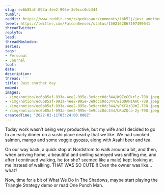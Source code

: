 ```yaml
---
slug: ec6b85af-093a-4ee2-995e-3e9ccc0dc344
tumblr:
reddit: https://www.reddit.com/r/geekosaur/comments/tbk52j/just_another_day/
tweet: https://twitter.com/FalconSensei/status/1502162867197399041
threadTwitter:
replyTo:
lead:
threadMastodon:
series:
tags:
- Personal
- Journal
toot:
date:
description:
thread: ''
title: Just another day
embed:
images:
- /img/notion/ec6b85af-093a-4ee2-995e-3e9ccc0dc344/W97eGOkrlz-708.jpeg
- /img/notion/ec6b85af-093a-4ee2-995e-3e9ccc0dc344/wiQOAHzAAC-708.jpeg
- /img/notion/ec6b85af-093a-4ee2-995e-3e9ccc0dc344/yPXCXzBJmI-708.jpeg
- /img/notion/ec6b85af-093a-4ee2-995e-3e9ccc0dc344/LRuZQca-2y-708.jpeg
createdTime: '2022-03-11T03:24:00.000Z'
---
```


Today work wasn’t being very productive, but my wife and I decided to go to an early dinner on a sushi place nearby that we like. We had smoked salmon, mango and some veggie gyozas, along with Asahi beer and tea.

On our way back, a quick stop at Nordstrom to walk around a bit, and then, when arriving home, a beautiful and smiling samoyed was sniffing me, and after I continued walking, he (or she? seemed like a male) kept looking at me instead of walking. THAT WAS SO CUTE!!! Even the owner was like... what?

Now, time for a bit of What We Do In The Shadows, maybe start playing the Triangle Strategy demo or read One Punch Man.